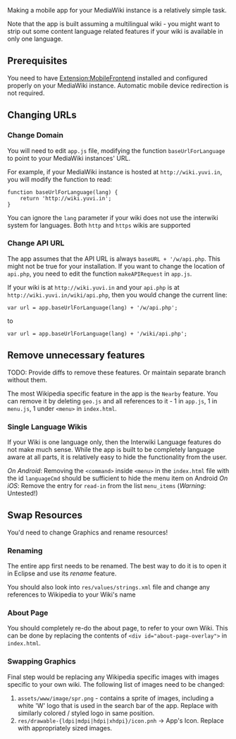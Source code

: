 Making a mobile app for your MediaWiki instance is a relatively simple task.

Note that the app is built assuming a multilingual wiki - you might want to strip out some content language related features if your wiki is available in only one language. 

## Prerequisites ##

You need to have [Extension:MobileFrontend][mf] installed and configured properly on your MediaWiki instance. Automatic mobile device redirection is not required. 

## Changing URLs ##

### Change Domain ###

You will need to edit `app.js` file, modifying the function `baseUrlForLanguage` to point to your MediaWiki instances' URL. 

For example, if your MediaWiki instance is hosted at `http://wiki.yuvi.in`, you will modify the function to read:
	
	function baseUrlForLanguage(lang) {
		return 'http://wiki.yuvi.in';
	}

You can ignore the `lang` parameter if your wiki does not use the interwiki system for languages. Both `http` and `https` wikis are supported

### Change API URL ###

The app assumes that the API URL is always `baseURL + '/w/api.php`. This might not be true for your installation. If you want to change the location of `api.php`, you need to edit the function `makeAPIRequest` in `app.js`.

If your wiki is at `http://wiki.yuvi.in` and your `api.php` is at `http://wiki.yuvi.in/wiki/api.php`, then you would change the current line:
	
	var url = app.baseUrlForLanguage(lang) + '/w/api.php';
	
to

	var url = app.baseUrlForLanguage(lang) + '/wiki/api.php';


## Remove unnecessary features ##

TODO: Provide diffs to remove these features. Or maintain separate branch without them.

The most Wikipedia specific feature in the app is the `Nearby` feature. You can remove it by deleting `geo.js` and all references to it - 1 in `app.js`, 1 in `menu.js`, 1 under `<menu>` in `index.html`.

### Single Language Wikis ###
If your Wiki is one language only, then the Interwiki Language features do not make much sense. While the app is built to be completely language aware at all parts, it is relatively easy to hide the functionality from the user. 

*On Android*: Removing the `<command>` inside `<menu>` in the `index.html` file with the id `languageCmd` should be sufficient to hide the menu item on Android
*On iOS*: Remove the entry for `read-in` from the list `menu_items` (*Warning*: Untested!)

## Swap Resources ##

You'd need to change Graphics and rename resources!

### Renaming ###

The entire app first needs to be renamed. The best way to do it is to open it in Eclipse and use its *rename* feature.

You should also look into `res/values/strings.xml` file and change any references to Wikipedia to your Wiki's name

### About Page ###

You should completely re-do the about page, to refer to your own Wiki. This can be done by replacing the contents of `<div id="about-page-overlay">` in `index.html`.

### Swapping Graphics ###

Final step would be replacing any Wikipedia specific images with images specific to your own wiki. The following list of images need to be changed:

1. `assets/www/image/spr.png` - contains a sprite of images, including a white 'W' logo that is used in the search bar of the app. Replace with similarly colored / styled logo in same position.
2. `res/drawable-{ldpi|mdpi|hdpi|xhdpi}/icon.pnh` -> App's Icon. Replace with appropriately sized images.

[mf]: https://www.mediawiki.org/wiki/Extension:MobileFrontend
